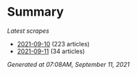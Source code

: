 # Summary
*Latest scrapes*
* [2021-09-10](https://github.com/nuuuwan/news_lk/blob/data/news_lk.2021-09-10.json) (223 articles)
* [2021-09-11](https://github.com/nuuuwan/news_lk/blob/data/news_lk.2021-09-11.json) (34 articles)

*Generated at 07:08AM, September 11, 2021*
